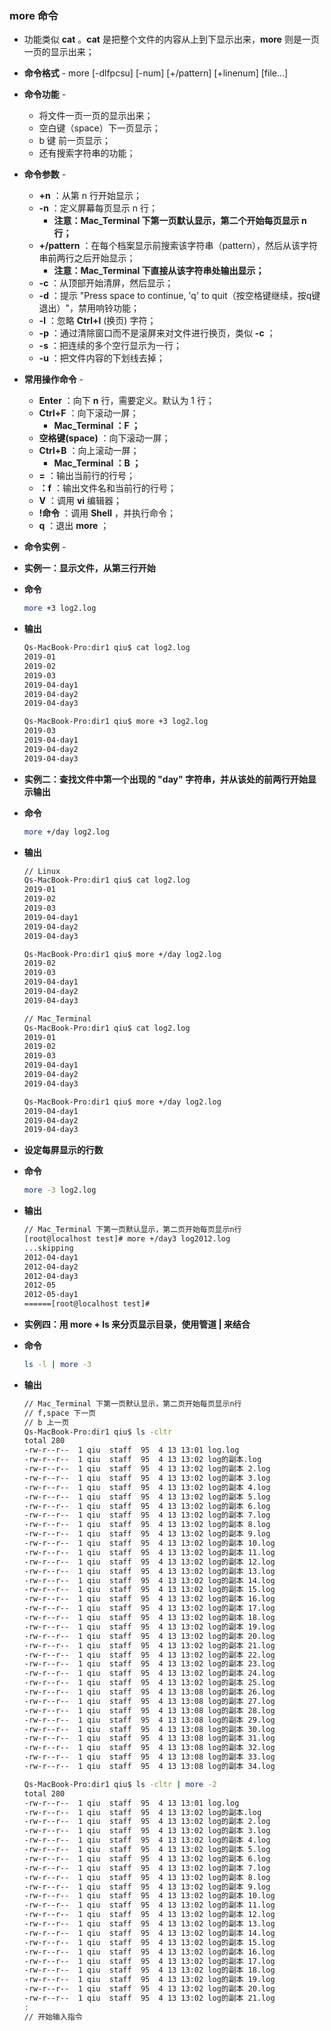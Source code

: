 ### more 命令

- 功能类似 **cat** 。**cat** 是把整个文件的内容从上到下显示出来，**more** 则是一页一页的显示出来；

- **命令格式** - more [-dlfpcsu] [-num] [+/pattern] [+linenum] [file...]

- **命令功能** - 

  - 将文件一页一页的显示出来；
  - 空白键（space）下一页显示；
  - b 键 前一页显示；
  - 还有搜索字符串的功能；

- **命令参数** - 

  - **+n** ：从第 n 行开始显示；
  - **-n** ：定义屏幕每页显示 n 行；
    - **注意：Mac_Terminal 下第一页默认显示，第二个开始每页显示 n 行；**
  - **+/pattern** ：在每个档案显示前搜索该字符串（pattern），然后从该字符串前两行之后开始显示；
    - **注意：Mac_Terminal 下直接从该字符串处输出显示；**
  - **-c** ：从顶部开始清屏，然后显示；
  - **-d** ：提示 "Press space to continue, 'q' to quit（按空格键继续，按q键退出）"，禁用响铃功能；
  - **-l** ：忽略 **Ctrl+l** (换页) 字符；
  - **-p** ：通过清除窗口而不是滚屏来对文件进行换页，类似 **-c** ；
  - **-s** ：把连续的多个空行显示为一行；
  - **-u** ：把文件内容的下划线去掉；

- **常用操作命令** - 

  - **Enter** ：向下 **n** 行，需要定义。默认为 1 行；
  - **Ctrl+F** ：向下滚动一屏；
    - **Mac_Terminal ：F ；**
  - **空格键(space)** ：向下滚动一屏；
  - **Ctrl+B** ：向上滚动一屏；
    - **Mac_Terminal ：B ；**
  - **=** ：输出当前行的行号；
  - **：f** ：输出文件名和当前行的行号；
  - **V** ：调用 **vi** 编辑器；
  - **!命令** ：调用 **Shell** ，并执行命令；
  - **q** ：退出 **more** ；

- **命令实例** - 

- **实例一：显示文件，从第三行开始**

- **命令**

  ```bash
  more +3 log2.log
  ```

- **输出**

  ```bash
  Qs-MacBook-Pro:dir1 qiu$ cat log2.log
  2019-01
  2019-02
  2019-03
  2019-04-day1
  2019-04-day2
  2019-04-day3
  
  Qs-MacBook-Pro:dir1 qiu$ more +3 log2.log
  2019-03
  2019-04-day1
  2019-04-day2
  2019-04-day3
  ```

- **实例二：查找文件中第一个出现的 "day" 字符串，并从该处的前两行开始显示输出**

- **命令**

  ```bash
  more +/day log2.log
  ```

- **输出**

  ```bash
  // Linux 
  Qs-MacBook-Pro:dir1 qiu$ cat log2.log
  2019-01
  2019-02
  2019-03
  2019-04-day1
  2019-04-day2
  2019-04-day3
  
  Qs-MacBook-Pro:dir1 qiu$ more +/day log2.log
  2019-02
  2019-03
  2019-04-day1
  2019-04-day2
  2019-04-day3
  ```

  ```bash
  // Mac_Terminal
  Qs-MacBook-Pro:dir1 qiu$ cat log2.log
  2019-01
  2019-02
  2019-03
  2019-04-day1
  2019-04-day2
  2019-04-day3
  
  Qs-MacBook-Pro:dir1 qiu$ more +/day log2.log
  2019-04-day1
  2019-04-day2
  2019-04-day3
  ```

- **设定每屏显示的行数**

- **命令**

  ```bash
  more -3 log2.log
  ```

- **输出**

  ```bash
  // Mac_Terminal 下第一页默认显示，第二页开始每页显示n行
  [root@localhost test]# more +/day3 log2012.log 
  ...skipping
  2012-04-day1
  2012-04-day2
  2012-04-day3
  2012-05
  2012-05-day1
  ======[root@localhost test]#
  ```

- **实例四：用 more + ls 来分页显示目录，使用管道 | 来结合**

- **命令**

  ```bash
  ls -l | more -3
  ```

- **输出**

  ```bash
  // Mac_Terminal 下第一页默认显示，第二页开始每页显示n行
  // f,space 下一页
  // b 上一页
  Qs-MacBook-Pro:dir1 qiu$ ls -cltr
  total 280
  -rw-r--r--  1 qiu  staff  95  4 13 13:01 log.log
  -rw-r--r--  1 qiu  staff  95  4 13 13:02 log的副本.log
  -rw-r--r--  1 qiu  staff  95  4 13 13:02 log的副本 2.log
  -rw-r--r--  1 qiu  staff  95  4 13 13:02 log的副本 3.log
  -rw-r--r--  1 qiu  staff  95  4 13 13:02 log的副本 4.log
  -rw-r--r--  1 qiu  staff  95  4 13 13:02 log的副本 5.log
  -rw-r--r--  1 qiu  staff  95  4 13 13:02 log的副本 6.log
  -rw-r--r--  1 qiu  staff  95  4 13 13:02 log的副本 7.log
  -rw-r--r--  1 qiu  staff  95  4 13 13:02 log的副本 8.log
  -rw-r--r--  1 qiu  staff  95  4 13 13:02 log的副本 9.log
  -rw-r--r--  1 qiu  staff  95  4 13 13:02 log的副本 10.log
  -rw-r--r--  1 qiu  staff  95  4 13 13:02 log的副本 11.log
  -rw-r--r--  1 qiu  staff  95  4 13 13:02 log的副本 12.log
  -rw-r--r--  1 qiu  staff  95  4 13 13:02 log的副本 13.log
  -rw-r--r--  1 qiu  staff  95  4 13 13:02 log的副本 14.log
  -rw-r--r--  1 qiu  staff  95  4 13 13:02 log的副本 15.log
  -rw-r--r--  1 qiu  staff  95  4 13 13:02 log的副本 16.log
  -rw-r--r--  1 qiu  staff  95  4 13 13:02 log的副本 17.log
  -rw-r--r--  1 qiu  staff  95  4 13 13:02 log的副本 18.log
  -rw-r--r--  1 qiu  staff  95  4 13 13:02 log的副本 19.log
  -rw-r--r--  1 qiu  staff  95  4 13 13:02 log的副本 20.log
  -rw-r--r--  1 qiu  staff  95  4 13 13:02 log的副本 21.log
  -rw-r--r--  1 qiu  staff  95  4 13 13:02 log的副本 22.log
  -rw-r--r--  1 qiu  staff  95  4 13 13:02 log的副本 23.log
  -rw-r--r--  1 qiu  staff  95  4 13 13:02 log的副本 24.log
  -rw-r--r--  1 qiu  staff  95  4 13 13:02 log的副本 25.log
  -rw-r--r--  1 qiu  staff  95  4 13 13:08 log的副本 26.log
  -rw-r--r--  1 qiu  staff  95  4 13 13:08 log的副本 27.log
  -rw-r--r--  1 qiu  staff  95  4 13 13:08 log的副本 28.log
  -rw-r--r--  1 qiu  staff  95  4 13 13:08 log的副本 29.log
  -rw-r--r--  1 qiu  staff  95  4 13 13:08 log的副本 30.log
  -rw-r--r--  1 qiu  staff  95  4 13 13:08 log的副本 31.log
  -rw-r--r--  1 qiu  staff  95  4 13 13:08 log的副本 32.log
  -rw-r--r--  1 qiu  staff  95  4 13 13:08 log的副本 33.log
  -rw-r--r--  1 qiu  staff  95  4 13 13:08 log的副本 34.log
  
  Qs-MacBook-Pro:dir1 qiu$ ls -cltr | more -2
  total 280
  -rw-r--r--  1 qiu  staff  95  4 13 13:01 log.log
  -rw-r--r--  1 qiu  staff  95  4 13 13:02 log的副本.log
  -rw-r--r--  1 qiu  staff  95  4 13 13:02 log的副本 2.log
  -rw-r--r--  1 qiu  staff  95  4 13 13:02 log的副本 3.log
  -rw-r--r--  1 qiu  staff  95  4 13 13:02 log的副本 4.log
  -rw-r--r--  1 qiu  staff  95  4 13 13:02 log的副本 5.log
  -rw-r--r--  1 qiu  staff  95  4 13 13:02 log的副本 6.log
  -rw-r--r--  1 qiu  staff  95  4 13 13:02 log的副本 7.log
  -rw-r--r--  1 qiu  staff  95  4 13 13:02 log的副本 8.log
  -rw-r--r--  1 qiu  staff  95  4 13 13:02 log的副本 9.log
  -rw-r--r--  1 qiu  staff  95  4 13 13:02 log的副本 10.log
  -rw-r--r--  1 qiu  staff  95  4 13 13:02 log的副本 11.log
  -rw-r--r--  1 qiu  staff  95  4 13 13:02 log的副本 12.log
  -rw-r--r--  1 qiu  staff  95  4 13 13:02 log的副本 13.log
  -rw-r--r--  1 qiu  staff  95  4 13 13:02 log的副本 14.log
  -rw-r--r--  1 qiu  staff  95  4 13 13:02 log的副本 15.log
  -rw-r--r--  1 qiu  staff  95  4 13 13:02 log的副本 16.log
  -rw-r--r--  1 qiu  staff  95  4 13 13:02 log的副本 17.log
  -rw-r--r--  1 qiu  staff  95  4 13 13:02 log的副本 18.log
  -rw-r--r--  1 qiu  staff  95  4 13 13:02 log的副本 19.log
  -rw-r--r--  1 qiu  staff  95  4 13 13:02 log的副本 20.log
  -rw-r--r--  1 qiu  staff  95  4 13 13:02 log的副本 21.log
  :
  // 开始输入指令
  ```

  